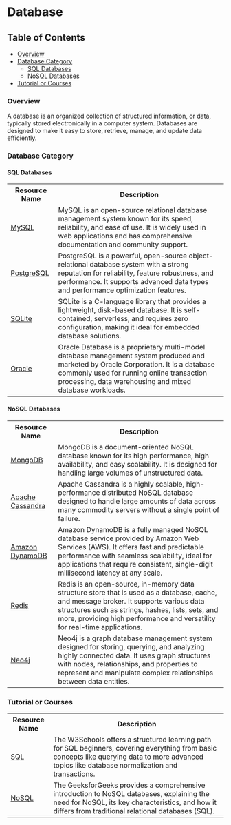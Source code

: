 # Database

## Table of Contents

- [Overview](#overview)
- [Database Category](#database-category)
  - [SQL Databases](#sql-databases)
  - [NoSQL Databases](#nosql-databases)
- [Tutorial or Courses](#tutorial-or-courses)



### Overview
A database is an organized collection of structured information, or data, typically stored electronically in a computer system. Databases are designed to make it easy to store, retrieve, manage, and update data efficiently.


### Database Category
#### SQL Databases

<table width="100%">
    <tr>
        <th>Resource Name</th>
        <th>Description</th>
    </tr>
    <tr>
        <td><a href="https://www.mysql.com/">MySQL</a></td>
        <td>MySQL is an open-source relational database management system known for its speed, reliability, and ease of use. It is widely used in web applications and has comprehensive documentation and community support.</td>
    </tr>
    <tr>
        <td><a href="https://www.postgresql.org/">PostgreSQL</a></td>
        <td>PostgreSQL is a powerful, open-source object-relational database system with a strong reputation for reliability, feature robustness, and performance. It supports advanced data types and performance optimization features.</td>
    </tr>
    <tr>
        <td><a href="https://www.sqlite.org/">SQLite</a></td>
        <td>SQLite is a C-language library that provides a lightweight, disk-based database. It is self-contained, serverless, and requires zero configuration, making it ideal for embedded database solutions.</td>
    </tr>
    <tr>
        <td><a href="https://www.oracle.com/in/database/">Oracle</a></td>
        <td>Oracle Database is a proprietary multi-model database management system produced and marketed by Oracle Corporation. It is a database commonly used for running online transaction processing, data warehousing and mixed database workloads.</td>
    </tr>
</table>

#### NoSQL Databases

<table width="100%">
    <tr>
        <th>Resource Name</th>
        <th>Description</th>
    </tr>
    <tr>
        <td><a href="https://www.mongodb.com/">MongoDB</a></td>
        <td>MongoDB is a document-oriented NoSQL database known for its high performance, high availability, and easy scalability. It is designed for handling large volumes of unstructured data.</td>
    </tr>
    <tr>
        <td><a href="https://cassandra.apache.org/">Apache Cassandra</a></td>
        <td>Apache Cassandra is a highly scalable, high-performance distributed NoSQL database designed to handle large amounts of data across many commodity servers without a single point of failure.</td>
    </tr>
    <tr>
        <td><a href="https://aws.amazon.com/dynamodb/">Amazon DynamoDB</a></td>
        <td>Amazon DynamoDB is a fully managed NoSQL database service provided by Amazon Web Services (AWS). It offers fast and predictable performance with seamless scalability, ideal for applications that require consistent, single-digit millisecond latency at any scale.</td>
    </tr>
    <tr>
        <td><a href="https://redis.io/">Redis</a></td>
        <td>Redis is an open-source, in-memory data structure store that is used as a database, cache, and message broker. It supports various data structures such as strings, hashes, lists, sets, and more, providing high performance and versatility for real-time applications.</td>
    </tr>
    <tr>
        <td><a href="https://neo4j.com/product/neo4j-graph-database/">Neo4j</a></td>
        <td>Neo4j is a graph database management system designed for storing, querying, and analyzing highly connected data. It uses graph structures with nodes, relationships, and properties to represent and manipulate complex relationships between data entities.</td>
    </tr>
</table>

### Tutorial or Courses

<table width="100%">
    <tr>
        <th>Resource Name</th>
        <th>Description</th>
    </tr>
    <tr>
        <td><a href="https://www.w3schools.com/sql/">SQL</a></td>
        <td>The W3Schools offers a structured learning path for SQL beginners, covering everything from basic concepts like querying data to more advanced topics like database normalization and transactions.</td>
    </tr>
    <tr>
        <td><a href="https://www.geeksforgeeks.org/introduction-to-nosql/">NoSQL</a></td>
        <td>The GeeksforGeeks provides a comprehensive introduction to NoSQL databases, explaining the need for NoSQL, its key characteristics, and how it differs from traditional relational databases (SQL).</td>
</table>

